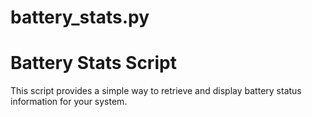 # battery_stats.py

# Battery Stats Script

This script provides a simple way to retrieve and display battery status information for your system.
